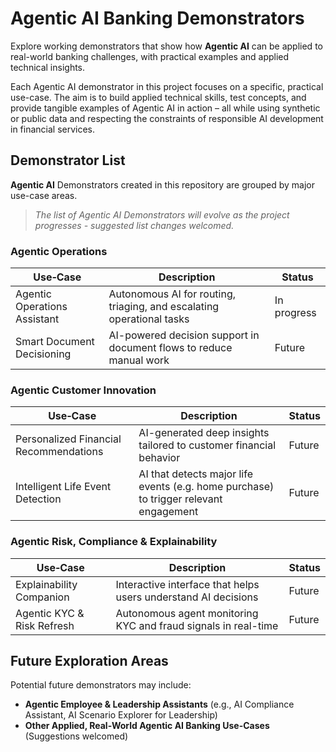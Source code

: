 
# Agentic AI Banking Demonstrators

Explore working demonstrators that show how **Agentic AI** can be applied to real-world banking challenges, with practical examples and applied technical insights.

Each Agentic AI demonstrator in this project focuses on a specific, practical use-case. The aim is to build applied technical skills, test concepts, and provide tangible examples of Agentic AI in action – all while using synthetic or public data and respecting the constraints of responsible AI development in financial services.

## Demonstrator List

**Agentic AI** Demonstrators created in this repository are grouped by major use-case areas.

> _The list of Agentic AI Demonstrators will evolve as the project progresses - suggested list changes welcomed._

### Agentic Operations

| Use‑Case                         | Description                                                                 | Status       |
|----------------------------------|-----------------------------------------------------------------------------|--------------|
| Agentic Operations Assistant     | Autonomous AI for routing, triaging, and escalating operational tasks       | In progress  |
| Smart Document Decisioning       | AI-powered decision support in document flows to reduce manual work        | Future       |

### Agentic Customer Innovation

| Use‑Case                         | Description                                                                 | Status       |
|----------------------------------|-----------------------------------------------------------------------------|--------------|
| Personalized Financial Recommendations | AI-generated deep insights tailored to customer financial behavior          | Future       |
| Intelligent Life Event Detection | AI that detects major life events (e.g. home purchase) to trigger relevant engagement | Future       |

### Agentic Risk, Compliance & Explainability

| Use‑Case                         | Description                                                                 | Status       |
|----------------------------------|-----------------------------------------------------------------------------|--------------|
| Explainability Companion         | Interactive interface that helps users understand AI decisions              | Future       |
| Agentic KYC & Risk Refresh       | Autonomous agent monitoring KYC and fraud signals in real-time             | Future       |

## Future Exploration Areas

Potential future demonstrators may include:

- **Agentic Employee & Leadership Assistants** (e.g., AI Compliance Assistant, AI Scenario Explorer for Leadership)  
- **Other Applied, Real-World Agentic AI Banking Use-Cases** (Suggestions welcomed)  